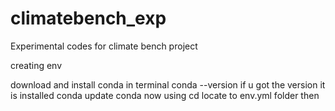 # climatebench_exp
Experimental codes for climate bench project


creating env

download and install conda
in terminal conda --version 
if u got the version it is installed
conda update conda
now using cd locate to env.yml folder
then 
